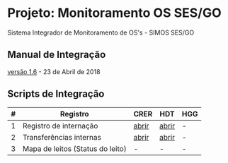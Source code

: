 ﻿# Projeto: Monitoramento OS SES/GO

Sistema Integrador de Monitoramento de OS's - SIMOS SES/GO

## Manual de Integração

[versão 1.6](/layouts/v1.6/) - 23 de Abril de 2018

## Scripts de Integração


| # | Registro | CRER | HDT | HGG |
|----|----------|------|-----|-----|
| 1  | Registro de internação | [abrir](/doc/AGIR/CRER/01.03_registro-de-internacao.sql) | [abrir](/doc/ISG/HDT/01.03_registro-de-internacao.sql) | - |
| 2 | Transferências internas | [abrir](/doc/AGIR/CRER/02.03_transferencias-internas.sql) | [abrir](/doc/ISG/HDT/02.03_transferencias-internas.sql) | - |
| 3 | Mapa de leitos (Status do leito) | - | - | - |
